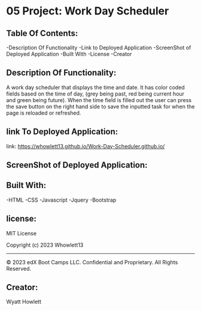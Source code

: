 # 05 Project: Work Day Scheduler



## Table Of Contents:
-Description Of Functionality
-Link to Deployed Application
-ScreenShot of Deployed Application
-Built With
-License
-Creator

## Description Of Functionality:
A work day scheduler that displays the time and date. It has color coded fields based on the time of day, (grey being past, red being current hour and green being future). When the time field is filled out the user can press the save button on the right hand side to save the inputted task for when the page is reloaded or refreshed.

## link To Deployed Application:

link:  https://whowlett13.github.io/Work-Day-Scheduler.github.io/


## ScreenShot of Deployed Application:




## Built With:
-HTML
-CSS
-Javascript
-Jquery
-Bootstrap


## license:

MIT License

Copyright (c) 2023 Whowlett13

- - -
© 2023 edX Boot Camps LLC. Confidential and Proprietary. All Rights Reserved.

## Creator:
Wyatt Howlett
